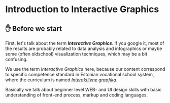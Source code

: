 # Introduction to Interactive Graphics

## ✋ Before we start

First, let's talk about the term ***Interactive Graphics***. If you google it, most of the results are probably related to data analysis and infographics or maybe some (often oldschool) visualization techniques, which may be a bit confusing. 

We use the term *Interactive Graphics* here, because our content correspond to specific competence standard in Estonian vocational school system, where the curriculum is named [*Interaktiivne graafika*](https://www.kutseregister.ee/ctrl/en/Standardid/vaata/10719487). 

Basically we talk about beginner level WEB- and UI design skills with basic understanding of front-end process, markup and coding languages. 



<!-- 

## Planning the design process
<DurationSnippet es="4" ei="4" />


## Kutseergonoomika
<DurationSnippet s="2" i="2" />


## Community and industry
<DurationSnippet i="3" es="2" /> -->


<!-- <script setup>
    import DurationSnippet from '../components/DurationSnippet.vue'
</script> -->